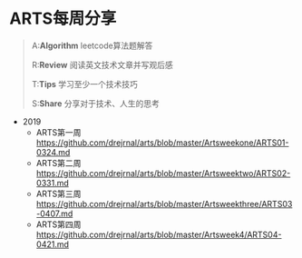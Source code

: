 # ARTS每周分享
>A:**Algorithm** leetcode算法题解答
>
>R:**Review** 阅读英文技术文章并写观后感
>
>T:**Tips** 学习至少一个技术技巧
>
>S:**Share** 分享对于技术、人生的思考

* 2019
  * ARTS第一周 https://github.com/drejrnal/arts/blob/master/Artsweekone/ARTS01-0324.md
  * ARTS第二周 https://github.com/drejrnal/arts/blob/master/Artsweektwo/ARTS02-0331.md
  * ARTS第三周 https://github.com/drejrnal/arts/blob/master/Artsweekthree/ARTS03-0407.md
  * ARTS第四周 https://github.com/drejrnal/arts/blob/master/Artsweek4/ARTS04-0421.md
